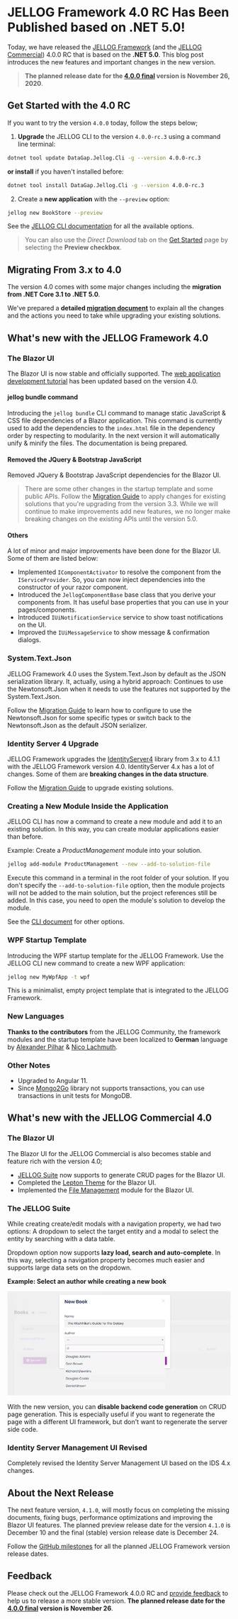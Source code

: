 # JELLOG Framework 4.0 RC Has Been Published based on .NET 5.0!

Today, we have released the [JELLOG Framework](https://jellog.io/) (and the [JELLOG Commercial](https://commercial.jellog.io/)) 4.0.0 RC that is based on the **.NET 5.0**. This blog post introduces the new features and important changes in the new version.

> **The planned release date for the [4.0.0 final](https://github.com/jellogframework/jellog/milestone/45) version is November 26, 2020**.

## Get Started with the 4.0 RC

If you want to try the version `4.0.0` today, follow the steps below;

1) **Upgrade** the JELLOG CLI to the version `4.0.0-rc.3` using a command line terminal:

````bash
dotnet tool update DataGap.Jellog.Cli -g --version 4.0.0-rc.3
````

**or install** if you haven't installed before:

````bash
dotnet tool install DataGap.Jellog.Cli -g --version 4.0.0-rc.3
````

2) Create a **new application** with the `--preview` option:

````bash
jellog new BookStore --preview
````

See the [JELLOG CLI documentation](https://docs.jellog.io/en/jellog/3.3/CLI) for all the available options.

> You can also use the *Direct Download* tab on the [Get Started](https://jellog.io/get-started) page by selecting the **Preview checkbox**.

## Migrating From 3.x to 4.0

The version 4.0 comes with some major changes including the **migration from .NET Core 3.1 to .NET 5.0**.

We've prepared a **detailed [migration document](https://docs.jellog.io/en/jellog/4.0/Migration-Guides/Jellog-4_0)** to explain all the changes and the actions you need to take while upgrading your existing solutions.

## What's new with the JELLOG Framework 4.0

### The Blazor UI

The Blazor UI is now stable and officially supported. The [web application development tutorial](https://docs.jellog.io/en/jellog/4.0/Tutorials/Part-1?UI=Blazor) has been updated based on the version 4.0.

#### jellog bundle command

Introducing the `jellog bundle` CLI command to manage static JavaScript & CSS file dependencies of a Blazor application. This command is currently used to add the dependencies to the `index.html` file in the dependency order by respecting to modularity. In the next version it will automatically unify & minify the files. The documentation is being prepared.

#### Removed the JQuery & Bootstrap JavaScript

Removed JQuery & Bootstrap JavaScript dependencies for the Blazor UI.

>There are some other changes in the startup template and some public APIs. Follow the [Migration Guide](https://docs.jellog.io/en/jellog/4.0/Migration-Guides/Jellog-4_0) to apply changes for existing solutions that you're upgrading from the version 3.3. While we will continue to make improvements add new features, we no longer make breaking changes on the existing APIs until the version 5.0.

#### Others

A lot of minor and major improvements have been done for the Blazor UI. Some of them are listed below:

* Implemented `IComponentActivator` to resolve the component from the `IServiceProvider`. So, you can now inject dependencies into the constructor of your razor component.
* Introduced the `JellogComponentBase` base class that you derive your components from. It has useful base properties that you can use in your pages/components.
* Introduced `IUiNotificationService` service to show toast notifications on the UI.
* Improved the `IUiMessageService` to show message & confirmation dialogs.

### System.Text.Json

JELLOG Framework 4.0 uses the System.Text.Json by default as the JSON serialization library. It, actually, using a hybrid approach: Continues to use the Newtonsoft.Json when it needs to use the features not supported by the System.Text.Json.

Follow the [Migration Guide](https://docs.jellog.io/en/jellog/4.0/Migration-Guides/Jellog-4_0) to learn how to configure to use the Newtonsoft.Json for some specific types or switch back to the Newtonsoft.Json as the default JSON serializer.

### Identity Server 4 Upgrade

JELLOG Framework upgrades the [IdentityServer4](https://www.nuget.org/packages/IdentityServer4) library from 3.x to 4.1.1 with the JELLOG Framework version 4.0. IdentityServer 4.x has a lot of changes. Some of them are **breaking changes in the data structure**.

Follow the [Migration Guide](https://docs.jellog.io/en/jellog/4.0/Migration-Guides/Jellog-4_0) to upgrade existing solutions.

### Creating a New Module Inside the Application

JELLOG CLI has now a command to create a new module and add it to an existing solution. In this way, you can create modular applications easier than before.

Example: Create a *ProductManagement* module into your solution.

````bash
jellog add-module ProductManagement --new --add-to-solution-file
````

Execute this command in a terminal in the root folder of your solution. If you don't specify the `--add-to-solution-file` option, then the module projects will not be added to the main solution, but the project references still be added. In this case, you need to open the module's solution to develop the module.

See the [CLI document](https://docs.jellog.io/en/jellog/4.0/CLI) for other options.

### WPF Startup Template

Introducing the WPF startup template for the JELLOG Framework. Use the JELLOG CLI new command to create a new WPF application:

````bash
jellog new MyWpfApp -t wpf
````

This is a minimalist, empty project template that is integrated to the JELLOG Framework.

### New Languages

**Thanks to the contributors** from the JELLOG Community, the framework modules and the startup template have been localized to **German** language by [Alexander Pilhar](https://github.com/alexanderpilhar) & [Nico Lachmuth](https://github.com/tntwist).

### Other Notes

* Upgraded to Angular 11.
* Since [Mongo2Go](https://github.com/Mongo2Go/Mongo2Go) library not supports transactions, you can use transactions in unit tests for MongoDB.

## What's new with the JELLOG Commercial 4.0

### The Blazor UI

The Blazor UI for the JELLOG Commercial is also becomes stable and feature rich with the version 4.0;

* [JELLOG Suite](https://commercial.jellog.io/tools/suite) now supports to generate CRUD pages for the Blazor UI.
* Completed the [Lepton Theme](https://commercial.jellog.io/themes) for the Blazor UI.
* Implemented the [File Management](https://commercial.jellog.io/modules/DataGap.FileManagement) module for the Blazor UI.

### The JELLOG Suite

While creating create/edit modals with a navigation property, we had two options: A dropdown to select the target entity and a modal to select the entity by searching with a data table.

Dropdown option now supports **lazy load, search and auto-complete**. In this way, selecting a navigation property becomes much easier and supports large data sets on the dropdown.

**Example: Select an author while creating a new book**

![jellog-suite-auto-complete-dropdown](jellog-suite-auto-complete-dropdown.png)

With the new version, you can **disable backend code generation** on CRUD page generation. This is especially useful if you want to regenerate the page with a different UI framework, but don't want to regenerate the server side code.

### Identity Server Management UI Revised

Completely revised the Identity Server Management UI based on the IDS 4.x changes.

## About the Next Release

The next feature version, `4.1.0`, will mostly focus on completing the missing documents, fixing bugs, performance optimizations and improving the Blazor UI features. The planned preview release date for the version `4.1.0` is December 10 and the final (stable) version release date is December 24.

Follow the [GitHub milestones](https://github.com/jellogframework/jellog/milestones) for all the planned JELLOG Framework version release dates.

## Feedback

Please check out the JELLOG Framework 4.0.0 RC and [provide feedback](https://github.com/jellogframework/jellog/issues/new) to help us to release a more stable version. **The planned release date for the [4.0.0 final](https://github.com/jellogframework/jellog/milestone/45) version is November 26**.
